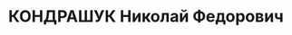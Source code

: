 ---
title: КОНДРАШУК Николай Федорович
description: 'Род. в 1897, Польша, Гродненская губ., м. Скидель, белорус, обр.: начальное,
  член/канд. в члены ВКП(б) с 1919. Проживал: Минск, ул. Коммунистическая, 3-й дом
  Советов, кв. 26. Начальник, Управление стекольн.пром.Наркомлегпрома БССР

  Арестован 01.08.1937. Обв. по ст. 69, 70, 76 УК БССР - участник диверс.-вредит.шпионской
  орг.(польской). Приговор: ВК ВС СССР, 29.10.1937 – ВМН с конфискацией имущества.
  Расстрелян 30.10.1937, г.Минск.

  Реабилитирован ВК ВС СССР 16.04.1957'
---